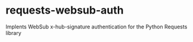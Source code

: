 # requests-websub-auth
Implents WebSub x-hub-signature authentication for the Python Requests library
